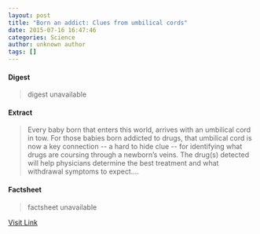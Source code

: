 ```yaml
---
layout: post
title: "Born an addict: Clues from umbilical cords"
date: 2015-07-16 16:47:46
categories: Science
author: unknown author
tags: []
---
```



#### Digest
>digest unavailable

#### Extract
>Every baby born that enters this world, arrives with an umbilical cord in tow. For those babies born addicted to drugs, that umbilical cord is now a key connection -- a hard to hide clue -- for identifying what drugs are coursing through a newborn’s veins. The drug(s) detected will help physicians determine the best treatment and what withdrawal symptoms to expect....

#### Factsheet
>factsheet unavailable

[Visit Link](http://www.sciencedaily.com/releases/2015/07/150716124746.htm)


